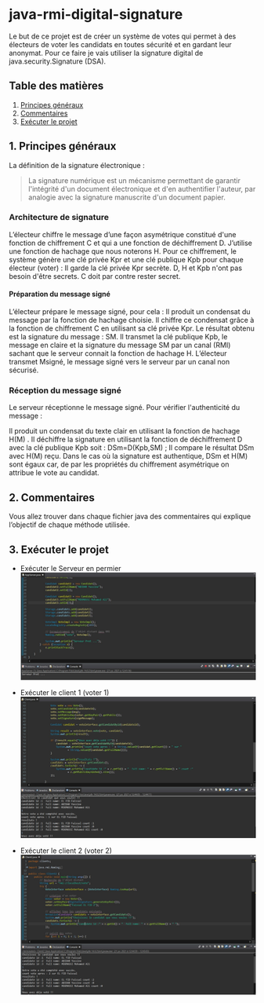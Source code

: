 # java-rmi-digital-signature

Le but de ce projet est de créer un système de votes qui permet à des électeurs de voter les candidats en toutes sécurité et en gardant leur anonymat. 
Pour ce faire je vais utiliser la signature digital de java.security.Signature (DSA).

## Table des matières
1. [Principes généraux](#general-principles)
2. [Commentaires](#comment)
3. [Exécuter le projet](#test)

<a name="general-principles"></a>
## 1. Principes généraux
La définition de la signature électronique :
>La signature numérique est un mécanisme permettant de garantir l'intégrité d'un document électronique et d'en authentifier l'auteur, par analogie avec la signature 
>manuscrite d'un document papier.

### Architecture de signature
L’électeur chiffre le message d’une façon asymétrique constitué d'une fonction de chiffrement C et qui a une fonction de déchiffrement D. J’utilise une fonction de hachage que nous noterons H.
Pour ce chiffrement, le système génère une clé privée Kpr et une clé publique Kpb pour chaque électeur (voter) :
Il garde la clé privée Kpr secrète.
D, H et Kpb n'ont pas besoin d'être secrets. C doit par contre rester secret.

#### Préparation du message signé
L’électeur prépare le message signé, pour cela :
Il produit un condensat du message par la fonction de hachage choisie. Il chiffre ce condensat grâce à la fonction de chiffrement C en utilisant sa clé privée Kpr. Le résultat obtenu est la signature du message : SM.
Il transmet la clé publique Kpb, le message en claire et la signature du message SM par un canal (RMI) sachant que le serveur connait la fonction de hachage H.
L’électeur transmet Msigné, le message signé vers le serveur par un canal non sécurisé.

### Réception du message signé
Le serveur réceptionne le message signé. Pour vérifier l'authenticité du message :

Il produit un condensat du texte clair en utilisant la fonction de hachage H(M) .
Il déchiffre la signature en utilisant la fonction de déchiffrement D avec la clé publique Kpb soit : DSm=D(Kpb,SM) ;
Il compare le résultat DSm avec H(M) reçu.
Dans le cas où la signature est authentique, DSm et H(M) sont égaux car, de par les propriétés du chiffrement asymétrique on attribue le vote au candidat.

<a name="comment"></a>
## 2. Commentaires
Vous allez trouver dans chaque fichier java des commentaires qui explique l’objectif de chaque méthode utilisée.

<a name="test"></a>
## 3. Exécuter le projet

* Exécuter le Serveur en permier
![plot](./Screenshot/CaptureServer.jpg)

* Exécuter le client 1 (voter 1)
![plot](./Screenshot/CaptureClient1.jpg)

* Exécuter le client 2 (voter 2)
![plot](./Screenshot/CaptureClien2.jpg)

